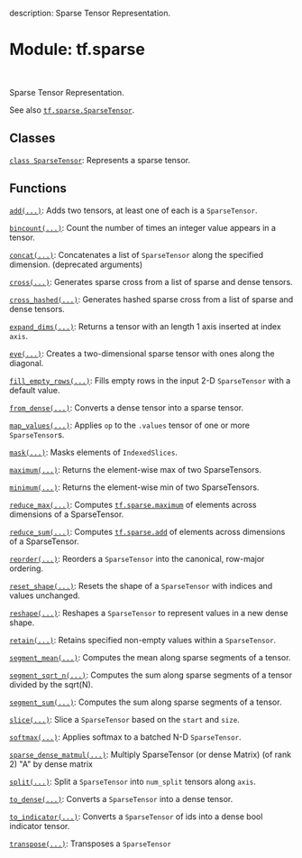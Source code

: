 description: Sparse Tensor Representation.

<div itemscope itemtype="http://developers.google.com/ReferenceObject">
<meta itemprop="name" content="tf.sparse" />
<meta itemprop="path" content="Stable" />
</div>

# Module: tf.sparse

<!-- Insert buttons and diff -->

<table class="tfo-notebook-buttons tfo-api nocontent" align="left">

</table>



Sparse Tensor Representation.


See also <a href="../tf/sparse/SparseTensor.md"><code>tf.sparse.SparseTensor</code></a>.

## Classes

[`class SparseTensor`](../tf/sparse/SparseTensor.md): Represents a sparse tensor.

## Functions

[`add(...)`](../tf/sparse/add.md): Adds two tensors, at least one of each is a `SparseTensor`.

[`bincount(...)`](../tf/sparse/bincount.md): Count the number of times an integer value appears in a tensor.

[`concat(...)`](../tf/sparse/concat.md): Concatenates a list of `SparseTensor` along the specified dimension. (deprecated arguments)

[`cross(...)`](../tf/sparse/cross.md): Generates sparse cross from a list of sparse and dense tensors.

[`cross_hashed(...)`](../tf/sparse/cross_hashed.md): Generates hashed sparse cross from a list of sparse and dense tensors.

[`expand_dims(...)`](../tf/sparse/expand_dims.md): Returns a tensor with an length 1 axis inserted at index `axis`.

[`eye(...)`](../tf/sparse/eye.md): Creates a two-dimensional sparse tensor with ones along the diagonal.

[`fill_empty_rows(...)`](../tf/sparse/fill_empty_rows.md): Fills empty rows in the input 2-D `SparseTensor` with a default value.

[`from_dense(...)`](../tf/sparse/from_dense.md): Converts a dense tensor into a sparse tensor.

[`map_values(...)`](../tf/sparse/map_values.md): Applies `op` to the `.values` tensor of one or more `SparseTensor`s.

[`mask(...)`](../tf/sparse/mask.md): Masks elements of `IndexedSlices`.

[`maximum(...)`](../tf/sparse/maximum.md): Returns the element-wise max of two SparseTensors.

[`minimum(...)`](../tf/sparse/minimum.md): Returns the element-wise min of two SparseTensors.

[`reduce_max(...)`](../tf/sparse/reduce_max.md): Computes <a href="../tf/sparse/maximum.md"><code>tf.sparse.maximum</code></a> of elements across dimensions of a SparseTensor.

[`reduce_sum(...)`](../tf/sparse/reduce_sum.md): Computes <a href="../tf/sparse/add.md"><code>tf.sparse.add</code></a> of elements across dimensions of a SparseTensor.

[`reorder(...)`](../tf/sparse/reorder.md): Reorders a `SparseTensor` into the canonical, row-major ordering.

[`reset_shape(...)`](../tf/sparse/reset_shape.md): Resets the shape of a `SparseTensor` with indices and values unchanged.

[`reshape(...)`](../tf/sparse/reshape.md): Reshapes a `SparseTensor` to represent values in a new dense shape.

[`retain(...)`](../tf/sparse/retain.md): Retains specified non-empty values within a `SparseTensor`.

[`segment_mean(...)`](../tf/sparse/segment_mean.md): Computes the mean along sparse segments of a tensor.

[`segment_sqrt_n(...)`](../tf/sparse/segment_sqrt_n.md): Computes the sum along sparse segments of a tensor divided by the sqrt(N).

[`segment_sum(...)`](../tf/sparse/segment_sum.md): Computes the sum along sparse segments of a tensor.

[`slice(...)`](../tf/sparse/slice.md): Slice a `SparseTensor` based on the `start` and `size`.

[`softmax(...)`](../tf/sparse/softmax.md): Applies softmax to a batched N-D `SparseTensor`.

[`sparse_dense_matmul(...)`](../tf/sparse/sparse_dense_matmul.md): Multiply SparseTensor (or dense Matrix) (of rank 2) "A" by dense matrix

[`split(...)`](../tf/sparse/split.md): Split a `SparseTensor` into `num_split` tensors along `axis`.

[`to_dense(...)`](../tf/sparse/to_dense.md): Converts a `SparseTensor` into a dense tensor.

[`to_indicator(...)`](../tf/sparse/to_indicator.md): Converts a `SparseTensor` of ids into a dense bool indicator tensor.

[`transpose(...)`](../tf/sparse/transpose.md): Transposes a `SparseTensor`

